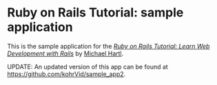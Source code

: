# Ruby on Rails Tutorial: sample application


This is the sample application for the
[*Ruby on Rails Tutorial:
Learn Web Development with Rails*](http://www.railstutorial.org/)
by [Michael Hartl](http://www.michaelhartl.com/).

UPDATE: An updated version of this app can be found at https://github.com/kohrVid/sample_app2. 
